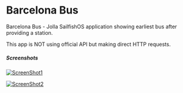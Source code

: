 Barcelona Bus
=============

Barcelona Bus - Jolla SailfishOS application showing earliest bus after providing a station.

This app is NOT using official API but making direct HTTP requests. 

##### Screenshots

[![ScreenShot1](https://picup.it/media/pictures/SailfishOS_Emulator_Running_-_Oracle_VM_VirtualBox_650.png )](https://picup.it/p/10184/ )

[![ScreenShot2](https://picup.it/media/pictures/SailfishOS_Emulator_Running_-_Oracle_VM_VirtualBox_651.png )](https://picup.it/p/10183/ )

